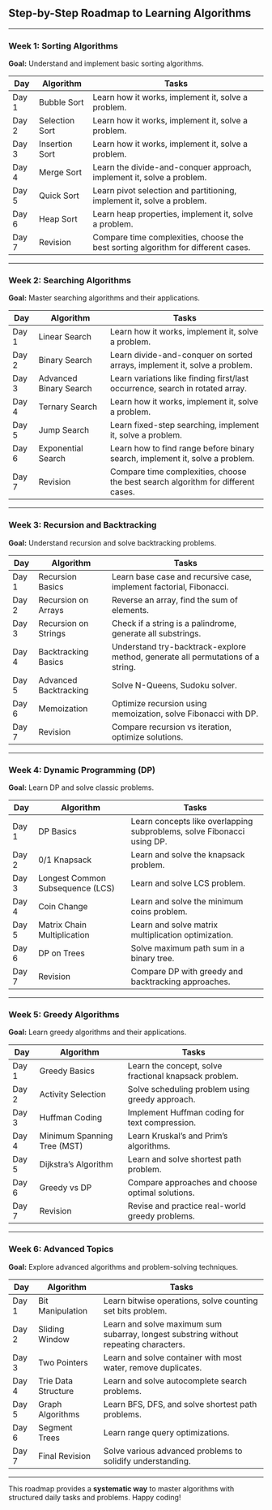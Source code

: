 ## **Step-by-Step Roadmap to Learning Algorithms**

---

### **Week 1: Sorting Algorithms**
**Goal:** Understand and implement basic sorting algorithms.

| **Day** | **Algorithm**       | **Tasks**                                     |
|---------|---------------------|-----------------------------------------------|
| Day 1   | Bubble Sort         | Learn how it works, implement it, solve a problem. |
| Day 2   | Selection Sort      | Learn how it works, implement it, solve a problem. |
| Day 3   | Insertion Sort      | Learn how it works, implement it, solve a problem. |
| Day 4   | Merge Sort          | Learn the divide-and-conquer approach, implement it, solve a problem. |
| Day 5   | Quick Sort          | Learn pivot selection and partitioning, implement it, solve a problem. |
| Day 6   | Heap Sort           | Learn heap properties, implement it, solve a problem. |
| Day 7   | Revision            | Compare time complexities, choose the best sorting algorithm for different cases. |

---

### **Week 2: Searching Algorithms**
**Goal:** Master searching algorithms and their applications.

| **Day** | **Algorithm**       | **Tasks**                                     |
|---------|---------------------|-----------------------------------------------|
| Day 1   | Linear Search       | Learn how it works, implement it, solve a problem. |
| Day 2   | Binary Search       | Learn divide-and-conquer on sorted arrays, implement it, solve a problem. |
| Day 3   | Advanced Binary Search | Learn variations like finding first/last occurrence, search in rotated array. |
| Day 4   | Ternary Search      | Learn how it works, implement it, solve a problem. |
| Day 5   | Jump Search         | Learn fixed-step searching, implement it, solve a problem. |
| Day 6   | Exponential Search  | Learn how to find range before binary search, implement it, solve a problem. |
| Day 7   | Revision            | Compare time complexities, choose the best search algorithm for different cases. |

---

### **Week 3: Recursion and Backtracking**
**Goal:** Understand recursion and solve backtracking problems.

| **Day** | **Algorithm**       | **Tasks**                                     |
|---------|---------------------|-----------------------------------------------|
| Day 1   | Recursion Basics    | Learn base case and recursive case, implement factorial, Fibonacci. |
| Day 2   | Recursion on Arrays | Reverse an array, find the sum of elements. |
| Day 3   | Recursion on Strings| Check if a string is a palindrome, generate all substrings. |
| Day 4   | Backtracking Basics | Understand try-backtrack-explore method, generate all permutations of a string. |
| Day 5   | Advanced Backtracking | Solve N-Queens, Sudoku solver. |
| Day 6   | Memoization         | Optimize recursion using memoization, solve Fibonacci with DP. |
| Day 7   | Revision            | Compare recursion vs iteration, optimize solutions. |

---

### **Week 4: Dynamic Programming (DP)**
**Goal:** Learn DP and solve classic problems.

| **Day** | **Algorithm**       | **Tasks**                                     |
|---------|---------------------|-----------------------------------------------|
| Day 1   | DP Basics           | Learn concepts like overlapping subproblems, solve Fibonacci using DP. |
| Day 2   | 0/1 Knapsack        | Learn and solve the knapsack problem. |
| Day 3   | Longest Common Subsequence (LCS) | Learn and solve LCS problem. |
| Day 4   | Coin Change         | Learn and solve the minimum coins problem. |
| Day 5   | Matrix Chain Multiplication | Learn and solve matrix multiplication optimization. |
| Day 6   | DP on Trees         | Solve maximum path sum in a binary tree. |
| Day 7   | Revision            | Compare DP with greedy and backtracking approaches. |

---

### **Week 5: Greedy Algorithms**
**Goal:** Learn greedy algorithms and their applications.

| **Day** | **Algorithm**       | **Tasks**                                     |
|---------|---------------------|-----------------------------------------------|
| Day 1   | Greedy Basics       | Learn the concept, solve fractional knapsack problem. |
| Day 2   | Activity Selection  | Solve scheduling problem using greedy approach. |
| Day 3   | Huffman Coding      | Implement Huffman coding for text compression. |
| Day 4   | Minimum Spanning Tree (MST) | Learn Kruskal’s and Prim’s algorithms. |
| Day 5   | Dijkstra’s Algorithm| Learn and solve shortest path problem. |
| Day 6   | Greedy vs DP        | Compare approaches and choose optimal solutions. |
| Day 7   | Revision            | Revise and practice real-world greedy problems. |

---

### **Week 6: Advanced Topics**
**Goal:** Explore advanced algorithms and problem-solving techniques.

| **Day** | **Algorithm**       | **Tasks**                                     |
|---------|---------------------|-----------------------------------------------|
| Day 1   | Bit Manipulation    | Learn bitwise operations, solve counting set bits problem. |
| Day 2   | Sliding Window      | Learn and solve maximum sum subarray, longest substring without repeating characters. |
| Day 3   | Two Pointers        | Learn and solve container with most water, remove duplicates. |
| Day 4   | Trie Data Structure | Learn and solve autocomplete search problems. |
| Day 5   | Graph Algorithms    | Learn BFS, DFS, and solve shortest path problems. |
| Day 6   | Segment Trees       | Learn range query optimizations. |
| Day 7   | Final Revision      | Solve various advanced problems to solidify understanding. |

---

This roadmap provides a **systematic way** to master algorithms with structured daily tasks and problems. Happy coding!
